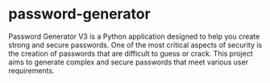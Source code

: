 # password-generator
Password Generator V3 is a Python application designed to help you create strong and secure passwords. One of the most critical aspects of security is the creation of passwords that are difficult to guess or crack. This project aims to generate complex and secure passwords that meet various user requirements.
